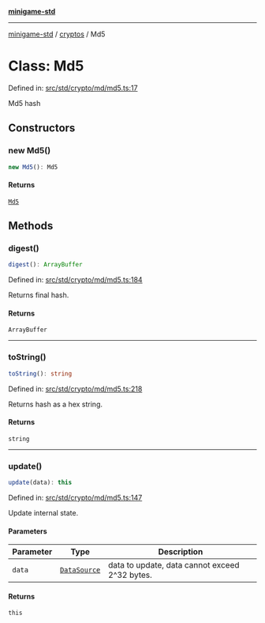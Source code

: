 [**minigame-std**](../../../README.md)

***

[minigame-std](../../../README.md) / [cryptos](../README.md) / Md5

# Class: Md5

Defined in: [src/std/crypto/md/md5.ts:17](https://github.com/JiangJie/minigame-std/blob/fdb22241c47c2e98329a4c62befde728957e03ee/src/std/crypto/md/md5.ts#L17)

Md5 hash

## Constructors

### new Md5()

```ts
new Md5(): Md5
```

#### Returns

[`Md5`](Md5.md)

## Methods

### digest()

```ts
digest(): ArrayBuffer
```

Defined in: [src/std/crypto/md/md5.ts:184](https://github.com/JiangJie/minigame-std/blob/fdb22241c47c2e98329a4c62befde728957e03ee/src/std/crypto/md/md5.ts#L184)

Returns final hash.

#### Returns

`ArrayBuffer`

***

### toString()

```ts
toString(): string
```

Defined in: [src/std/crypto/md/md5.ts:218](https://github.com/JiangJie/minigame-std/blob/fdb22241c47c2e98329a4c62befde728957e03ee/src/std/crypto/md/md5.ts#L218)

Returns hash as a hex string.

#### Returns

`string`

***

### update()

```ts
update(data): this
```

Defined in: [src/std/crypto/md/md5.ts:147](https://github.com/JiangJie/minigame-std/blob/fdb22241c47c2e98329a4c62befde728957e03ee/src/std/crypto/md/md5.ts#L147)

Update internal state.

#### Parameters

| Parameter | Type | Description |
| ------ | ------ | ------ |
| `data` | [`DataSource`](../../../type-aliases/DataSource.md) | data to update, data cannot exceed 2^32 bytes. |

#### Returns

`this`
